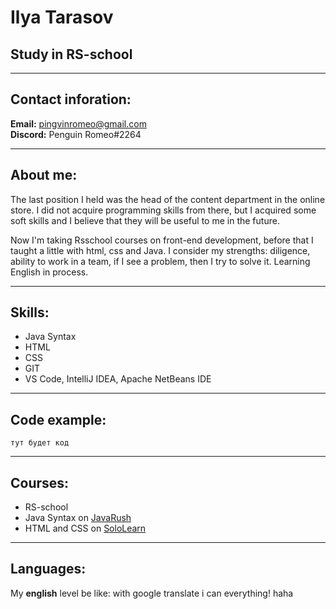 # Ilya Tarasov
## Study in RS-school
*****
## Contact inforation:
**Email:** pingvinromeo@gmail.com    
**Discord:** Penguin Romeo#2264 
***
## About me:
The last position I held was the head of the content department in the online store. I did not acquire programming skills from there, but I acquired some soft skills and I believe that they will be useful to me in the future. 

Now I'm taking Rsschool courses on front-end development, before that I taught a little with html, css and Java. I consider my strengths: diligence, ability to work in a team, if I see a problem, then I try to solve it. Learning English in process.
****
## Skills:
* Java Syntax
* HTML
* CSS
* GIT
* VS Code, IntelliJ IDEA, Apache NetBeans IDE 
***
## Code example:
``` 
тут будет код
```
***
## Courses:
* RS-school
* Java Syntax on [JavaRush](https://javarush.ru/.md)
* HTML and CSS on [SoloLearn](https://www.sololearn.com/)
***

## Languages:
My **english** level be like: 
 with google translate i can everything! haha




